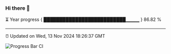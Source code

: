### Hi there 👋

⏳ Year progress { ██████████████████████████▁▁▁▁ } 86.82 %

---

⏰ Updated on Wed, 13 Nov 2024 18:26:37 GMT

![Progress Bar CI](https://github.com/liununu/liununu/workflows/Progress%20Bar%20CI/badge.svg)
